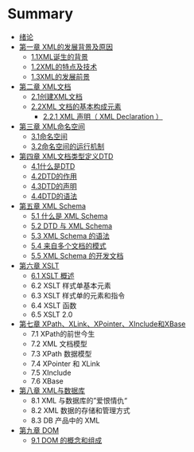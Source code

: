 # Summary

* [绪论](绪论.md)
* [第一章 XML的发展背景及原因](README.md)
    * [1.1XML诞生的背景](11xml诞生的背景.md)
    * [1.2XML的特点及技术](12xml的特点及技术.md)
    * [1.3XML的发展前景](1.3xml.md)
* [第二章 XML文档](chapter1.md)
    * [2.1创建XML文档](21创建xml文档.md)
    * [2.2XML 文档的基本构成元素](22xml-文档的基本构成元素.md)
        * [2.2.1 XML 声明（ XML Declaration ）](221-xml-声明（-xml-declaration-）.md)
* [第三章 XML命名空间](xml命名空间.md)
    * [3.1命名空间](31命名空间.md)
    * [3.2命名空间的运行机制](32命名空间的运行机制.md)
* [第四章 XML文档类型定义DTD](xml文档类型定义dtd.md)
    * [4.1什么是DTD](41什么是dtd.md)
    * [4.2DTD的作用](42dtd的作用.md)
    * [4.3DTD的声明](43dtd的声明.md)
    * [4.4DTD的语法](44dtd的语法.md)
* [第五章 XML Schema](第五章-xml-schema.md)
    * [5.1  什么是 XML Schema](51--什么是-xml-schema.md)
    * [5.2 DTD 与 XML Schema](52-dtd-与-xml-schema.md)
    * [5.3 XML Schema 的语法](53-xml-schema-的语法.md)
    * [5.4  来自多个文档的模式](54--来自多个文档的模式.md)
    * [5.5 XML Schema 的开发文档](55-xml-schema-的开发文档.md)
* [第六章 XSLT](xslt.md)
    * [6.1 XSLT 概述](61-xslt-概述.md)
    * 6.2 XSLT 样式单基本元素
    * 6.3 XSLT 样式单的元素和指令
    * 6.4 XSLT 函数
    * 6.5 XSLT 2.0
* [第七章 XPath、XLink、XPointer、XInclude和XBase](xpath、xlink、xpointer、xinclude和xbase.md)
    * 7.1 XPath的前世今生
    * 7.2 XML 文档模型
    * 7.3 XPath 数据模型
    * 7.4 XPointer 和 XLink
    * 7.5 XInclude
    * 7.6 XBase
* [第八章 XML与数据库](第八章-xml与数据库.md)
    * 8.1 XML 与数据库的”爱恨情仇“
    * 8.2 XML 数据的存储和管理方式
    * 8.3 DB 产品中的 XML
* [第九章 DOM](dom.md)
    * [9.1 DOM 的概念和组成](91-dom-的概念和组成.md)

